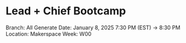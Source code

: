 # Lead + Chief Bootcamp

Branch: All Generate
Date: January 8, 2025 7:30 PM (EST) → 8:30 PM
Location: Makerspace
Week: W00